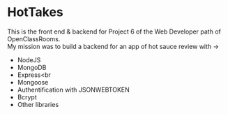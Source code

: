 # HotTakes
This is the front end & backend for Project 6 of the Web Developer path of OpenClassRooms.<br>
My mission was to build a backend for an app of hot sauce review with -> <br>
- NodeJS<br>
- MongoDB<br>
- Express<br
- Mongoose<br>
- Authentification with JSONWEBTOKEN<br>
- Bcrypt<br>
- Other libraries
